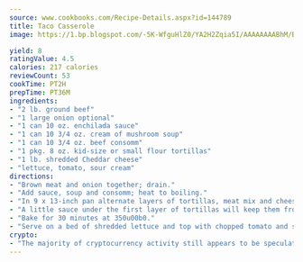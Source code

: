 ```yaml
---
source: www.cookbooks.com/Recipe-Details.aspx?id=144789
title: Taco Casserole
image: https://1.bp.blogspot.com/-5K-WfguHlZ0/YA2H2Zqia5I/AAAAAAAABhM/Bdgu68p4aG0Q6jWdy3eGaUXSKw5p3sdxwCLcBGAsYHQ/s324/7.png

yield: 8
ratingValue: 4.5
calories: 217 calories
reviewCount: 53
cookTime: PT2H
prepTime: PT36M
ingredients:
- "2 lb. ground beef"
- "1 large onion optional"
- "1 can 10 oz. enchilada sauce"
- "1 can 10 3/4 oz. cream of mushroom soup"
- "1 can 10 3/4 oz. beef consomm"
- "1 pkg. 8 oz. kid-size or small flour tortillas"
- "1 lb. shredded Cheddar cheese"
- "lettuce, tomato, sour cream"
directions:
- "Brown meat and onion together; drain."
- "Add sauce, soup and consomm; heat to boiling."
- "In 9 x 13-inch pan alternate layers of tortillas, meat mix and cheese three times, cutting tortillas in half if necessary to cover more of the pan."
- "A little sauce under the first layer of tortillas will keep them from sticking."
- "Bake for 30 minutes at 350u00b0."
- "Serve on a bed of shredded lettuce and top with chopped tomato and sour cream, if desired."
crypto:
- "The majority of cryptocurrency activity still appears to be speculative."
---
```

